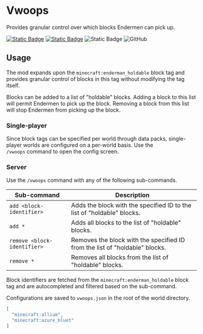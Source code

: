 # Vwoops

Provides granular control over which blocks Endermen can pick up.

[![Static Badge](https://img.shields.io/badge/Mod_Loader-Fabric-lightyellow)](https://fabricmc.net/)
[![Static Badge](https://img.shields.io/badge/Requires-Fabric_API-lightyellow)](https://modrinth.com/mod/fabric-api/)
![Static Badge](https://img.shields.io/badge/Environment-Client%20or%20Server-purple)
![GitHub](https://img.shields.io/github/license/dicedpixels/vwoops?label=License)

## Usage

The mod expands upon the `minecraft:enderman_holdable` block tag and provides granular control of blocks in this tag without modifying the tag itself.

Blocks can be added to a list of "holdable" blocks. Adding a block to this list will permit Endermen to pick up the block. Removing a block from this list will stop Endermen from picking up the block.

### Single-player

Since block tags can be specified per world through data packs, single-player worlds are configured on a per-world basis. Use the `/vwoops` command to open the config screen.

### Server

Use the `/vwoops` command with any of the following sub-commands.

| Sub-command                 | Description                                                                 |
|-----------------------------|-----------------------------------------------------------------------------|
| `add <block-identifier>`    | Adds the block with the specified ID to the list of "holdable" blocks.      |
| `add *`                     | Adds all blocks to the list of "holdable" blocks.                           |
| `remove <block-identifier>` | Removes the block with the specified ID from the list of "holdable" blocks. |
| `remove *`                  | Removes all blocks from the list of "holdable" blocks.                      |

Block identifiers are fetched from the `minecraft:enderman_holdable` block tag and are autocompleted and filtered based on the
sub-command.

Configurations are saved to `vwoops.json` in the root of the world directory.

```json
[
  "minecraft:allium",
  "minecraft:azure_bluet"
]
```

